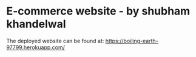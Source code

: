 # E-commerce website - by shubham khandelwal
The deployed website can be found at: https://boiling-earth-97799.herokuapp.com/
